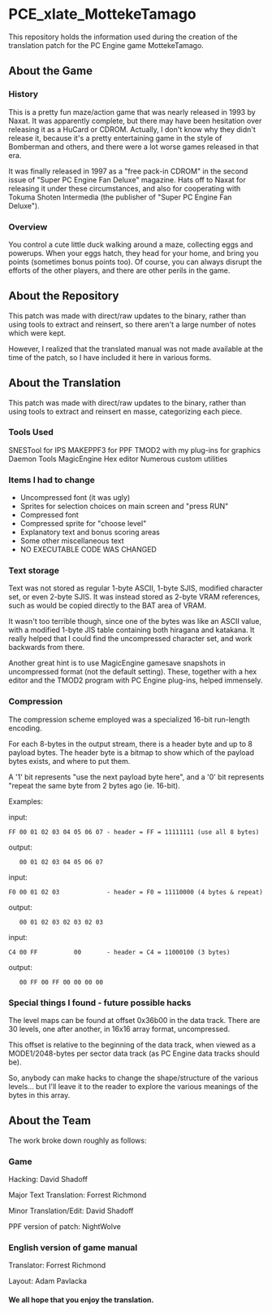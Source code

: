# PCE_xlate_MottekeTamago

This repository holds the information used during the creation of the translation patch
for the PC Engine game MottekeTamago.

## About the Game

### History

This is a pretty fun maze/action game that was nearly released in 1993
by Naxat.  It was apparently complete, but there may have been
hesitation over releasing it as a HuCard or CDROM.  Actually, I don't
know why they didn't release it, because it's a pretty entertaining
game in the style of Bomberman and others, and there were a lot worse
games released in that era.

It was finally released in 1997 as a "free pack-in CDROM" in the
second issue of "Super PC Engine Fan Deluxe" magazine.  Hats off to
Naxat for releasing it under these circumstances, and also for
cooperating with Tokuma Shoten Intermedia (the publisher of "Super
PC Engine Fan Deluxe").

### Overview

You control a cute little duck walking around a maze, collecting eggs
and powerups.  When your eggs hatch, they head for your home, and
bring you points (sometimes bonus points too).  Of course, you can
always disrupt the efforts of the other players, and there are other
perils in the game. 


## About the Repository

This patch was made with direct/raw updates to the binary, rather than using tools to extract
and reinsert, so there aren't a large number of notes which were kept.

However, I realized that the translated manual was not made available at the time of the patch,
so I have included it here in various forms.


## About the Translation

This patch was made with direct/raw updates to the binary, rather than using tools to extract
and reinsert en masse, categorizing each piece.

### Tools Used

SNESTool for IPS
MAKEPPF3 for PPF
TMOD2 with my plug-ins for graphics
Daemon Tools
MagicEngine
Hex editor
Numerous custom utilities 

### Items I had to change

- Uncompressed font (it was ugly)
- Sprites for selection choices on main screen and "press RUN"
- Compressed font
- Compressed sprite for "choose level"
- Explanatory text and bonus scoring areas
- Some other miscellaneous text
- NO EXECUTABLE CODE WAS CHANGED

 
### Text storage

Text was not stored as regular 1-byte ASCII, 1-byte SJIS,
modified character set, or even 2-byte SJIS.  It was instead
stored as 2-byte VRAM references, such as would be copied
directly to the BAT area of VRAM.

It wasn't too terrible though, since one of the bytes was like
an ASCII value, with a modified 1-byte JIS table containing
both hiragana and katakana.  It really helped that I could
find the uncompressed character set, and work backwards from
there.

Another great hint is to use MagicEngine gamesave snapshots in
uncompressed format (not the default setting).  These, together
with a hex editor and the TMOD2 program with PC Engine plug-ins,
helped immensely.


### Compression

The compression scheme employed was a specialized 16-bit
run-length encoding.

For each 8-bytes in the output stream, there is a header byte
and up to 8 payload bytes.  The header byte is a bitmap to show
which of the payload bytes exists, and where to put them.

A '1' bit represents "use the next payload byte here", and a '0'
bit represents "repeat the same byte from 2 bytes ago (ie. 16-bit).

Examples:

input:
```
FF 00 01 02 03 04 05 06 07 - header = FF = 11111111 (use all 8 bytes)
```
output:
```
   00 01 02 03 04 05 06 07
```

input:
```
F0 00 01 02 03             - header = F0 = 11110000 (4 bytes & repeat)
```
output:
```
   00 01 02 03 02 03 02 03
```

input:
```
C4 00 FF          00       - header = C4 = 11000100 (3 bytes)
```
output:
```
   00 FF 00 FF 00 00 00 00
```


### Special things I found - future possible hacks

The level maps can be found at offset 0x36b00 in the data track.
There are 30 levels, one after another, in 16x16 array format,
uncompressed.

This offset is relative to the beginning of the data track, when
viewed as a MODE1/2048-bytes per sector data track (as PC Engine
data tracks should be).

So, anybody can make hacks to change the shape/structure of the
various levels... but I'll leave it to the reader to explore the
various meanings of the bytes in this array. 


## About the Team

The work broke down roughly as follows:

### Game

Hacking: David Shadoff

Major Text Translation: Forrest Richmond

Minor Translation/Edit: David Shadoff

PPF version of patch: NightWolve


### English version of game manual

Translator: Forrest Richmond

Layout: Adam Pavlacka 

#### We all hope that you enjoy the translation.
